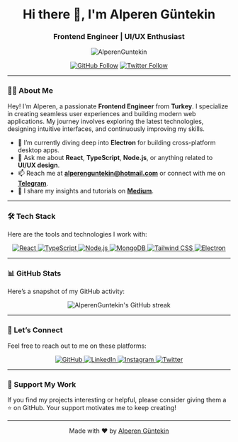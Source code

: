 <h1 align="center">Hi there 👋, I'm Alperen Güntekin</h1>
<h3 align="center">Frontend Engineer | UI/UX Enthusiast</h3>

<p align="center">
  <img src="https://komarev.com/ghpvc/?username=AlperenGuntekin&label=Profile%20views&color=0e75b6&style=flat" alt="AlperenGuntekin" />
</p>

<p align="center">
  <a href="https://github.com/AlperenGuntekin"><img src="https://img.shields.io/github/followers/AlperenGuntekin?label=Follow&style=social" alt="GitHub Follow"></a>
  <a href="https://twitter.com/AlperenGuntekin"><img src="https://img.shields.io/twitter/follow/AlperenGuntekin?style=social" alt="Twitter Follow"></a>
</p>

---

### 🙋‍♂️ About Me

Hey! I'm Alperen, a passionate **Frontend Engineer** from **Turkey**. I specialize in creating seamless user experiences and building modern web applications. My journey involves exploring the latest technologies, designing intuitive interfaces, and continuously improving my skills.

- 🌱 I’m currently diving deep into **Electron** for building cross-platform desktop apps.
- 💬 Ask me about **React**, **TypeScript**, **Node.js**, or anything related to **UI/UX design**.
- 📫 Reach me at **alperenguntekin@hotmail.com** or connect with me on **[Telegram](https://t.me/AlperenGuntekin)**.
- 📝 I share my insights and tutorials on **[Medium](https://medium.com/@alperenguntekin)**.

---

### 🛠 Tech Stack

Here are the tools and technologies I work with:

<p align="center">
  <a href="https://reactjs.org/" target="_blank" rel="noreferrer"> 
    <img src="https://img.shields.io/badge/React-20232A?style=for-the-badge&logo=react&logoColor=61DAFB" alt="React" />
  </a>
  <a href="https://www.typescriptlang.org/" target="_blank" rel="noreferrer"> 
    <img src="https://img.shields.io/badge/TypeScript-007ACC?style=for-the-badge&logo=typescript&logoColor=white" alt="TypeScript" />
  </a>
  <a href="https://nodejs.org" target="_blank" rel="noreferrer"> 
    <img src="https://img.shields.io/badge/Node.js-339933?style=for-the-badge&logo=nodedotjs&logoColor=white" alt="Node.js" />
  </a>
  <a href="https://www.mongodb.com/" target="_blank" rel="noreferrer"> 
    <img src="https://img.shields.io/badge/MongoDB-4EA94B?style=for-the-badge&logo=mongodb&logoColor=white" alt="MongoDB" />
  </a>
  <a href="https://tailwindcss.com/" target="_blank" rel="noreferrer"> 
    <img src="https://img.shields.io/badge/Tailwind_CSS-38B2AC?style=for-the-badge&logo=tailwind-css&logoColor=white" alt="Tailwind CSS" />
  </a>
  <a href="https://www.electronjs.org/" target="_blank" rel="noreferrer"> 
    <img src="https://img.shields.io/badge/Electron-2C2E3A?style=for-the-badge&logo=electron&logoColor=9FEAF9" alt="Electron" />
  </a>
</p>

---

### 📊 GitHub Stats

Here’s a snapshot of my GitHub activity:

<p align="center">
  <img src="https://github-readme-streak-stats.herokuapp.com/?user=AlperenGuntekin&theme=dark" alt="AlperenGuntekin's GitHub streak" />
</p>

---

### 🤝 Let’s Connect

Feel free to reach out to me on these platforms:

<p align="center">
  <a href="https://github.com/AlperenGuntekin" target="_blank">
    <img src="https://img.shields.io/badge/GitHub-100000?style=for-the-badge&logo=github&logoColor=white" alt="GitHub" />
  </a>
  <a href="https://www.linkedin.com/in/alperenguntekin/" target="_blank">
    <img src="https://img.shields.io/badge/LinkedIn-0077B5?style=for-the-badge&logo=linkedin&logoColor=white" alt="LinkedIn" />
  </a>
  <a href="https://www.instagram.com/alperenguntekin/?hl=tr/" target="_blank">
    <img src="https://img.shields.io/badge/Instagram-E4405F?style=for-the-badge&logo=instagram&logoColor=white" alt="Instagram" />
  </a>
  <a href="https://twitter.com/AlperenGuntekin" target="_blank">
    <img src="https://img.shields.io/badge/Twitter-1DA1F2?style=for-the-badge&logo=twitter&logoColor=white" alt="Twitter" />
  </a>
</p>

---

### 🌟 Support My Work

If you find my projects interesting or helpful, please consider giving them a ⭐ on GitHub. Your support motivates me to keep creating!

---

<p align="center">Made with ❤️ by <a href="https://github.com/AlperenGuntekin" target="_blank">Alperen Güntekin</a></p>
